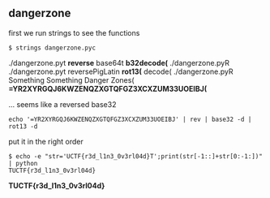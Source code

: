 ## dangerzone

first we run strings to see the functions
```
$ strings dangerzone.pyc
```
./dangerzone.pyt
**reverse**
base64t
**b32decode(**
./dangerzone.pyR
./dangerzone.pyt
reversePigLatin
**rot13(**
decode(
./dangerzone.pyR
Something Something Danger Zones(
**=YR2XYRGQJ6KWZENQZXGTQFGZ3XCXZUM33UOEIBJ(**

... seems like a reversed base32

```
echo '=YR2XYRGQJ6KWZENQZXGTQFGZ3XCXZUM33UOEIBJ' | rev | base32 -d | rot13 -d
```
put it in the right order
```
$ echo -e "str='UCTF{r3d_l1n3_0v3rl04d}T';print(str[-1::]+str[0:-1:])" | python
TUCTF{r3d_l1n3_0v3rl04d}
```

**TUCTF{r3d_l1n3_0v3rl04d}**
